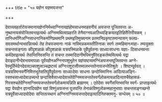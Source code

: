 +++
title = "५० यज्ञेन यज्ञमयजन्त"

+++

देवाव्यवहर्तारोयजमानायज्ञेननिर्मथ्याग्निनायज्ञंहोमसाधनमाहवनीयं अयजन्त पूजितवन्तः अ- नुष्थानायसंयोजितवन्तइत्यर्थः अग्निम्मथित्वाप्रहरति तेनैवाग्नयआतिथ्यङ्क्रियतइतिहितैत्तिरीयकम् । तानिधर्माणिअग्निसाधनानिकर्माणिप्रथमानि प्रथमइतिमुख्यनाम प्रतमानिप्रकृष्टतमान्यासन् फलप्र- सवसमर्थान्यभवन्नित्यर्थः तेह तेचयजमानाः नाकं नास्मिन्नकमस्तीतिनाकः स्वर्गः तम्महिमानःमाहा- त्म्ययुक्ताः सचन्तसङ्गताः कीदृशन्नाकं कीदृशन्नाकं यत्रयस्मिन्नाके पूर्वेपूर्वतनाः साध्याःसाधनाः यज्ञा- दिसाधनवन्तः कर्मदेवाइत्यर्थः तेसन्तिनिवसन्ति तं सचन्त तस्मादिदानीमपिमनुषैरेवङ्कर्तव्यमित्यर्थः यद्वा देवाइदानीन्देवभावमापन्नाः पूर्वंयज्ञेनअग्निनापशुभूतेन यज्ञंयष्टव्यमग्निंअयजन्तपूजितवन्तः अग्ने- रेवमूर्तिभेदेनदेवत्वञ्चपशुत्वञ्चद्रष्टव्यं अग्निःपशुरासीत्तमालभन्ततेनायजन्तेतिश्रुतेः । शिष्टम्पूर्ववत् । यत्रयस्मिन्स्वर्गेनिमित्तभूतेसतिपूर्वेपूर्वतनाः साध्याःदेवाः साधनाः छन्दोभिमानिनः आदित्याअङ्गि- रसश्चसाध्यादेवाउच्यन्ते छन्दांसिवैसाध्यादेवास्तेग्रेग्निमयजन्ततेस्वर्गंलोकमायन्नादित्याश्चैवेहासन्नं- गिरसश्चतेग्रेग्निनाग्निमयजन्ततेस्वर्गंलोकमायन्निति ब्राह्मणम् । एतेदेवाः स्वर्गेसन्तिभवन्ति स्वर्गं- प्राप्ताइत्यर्थः यद्वा येयज्ञेन ज्ञानादियज्ञेन यज्ञं विष्णुंअयजन्त पूजयन्ति तेनाकंविष्णुलोकम्महानुभावाः सचन्तसङ्गच्छन्ते यत्रपूर्वेसाध्यादयोदेवाः सन्तितत्स्थानं अग्निनाग्निमयजन्तदेवाइत्यादिनिरुक्तमनु- सन्धेयम् ॥ ५० ॥